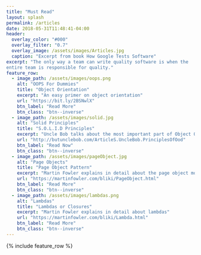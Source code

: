 ```yaml
---
title: "Must Read"
layout: splash
permalink: /articles
date: 2018-05-31T11:48:41-04:00
header:
  overlay_color: "#000"
  overlay_filter: "0.7"
  overlay_image: /assets/images/Articles.jpg
  caption: "Excerpt from book How Google Tests Software"
excerpt: "The only way a team can write quality software is when the
entire team is responsible for quality."
feature_row:
  - image_path: /assets/images/oops.png
    alt: "OOPS For Dummies"
    title: "Object Orientation"
    excerpt: "An easy primer on object orientation"
    url: "https://bit.ly/2BSNwlX"
    btn_label: "Read More"
    btn_class: "btn--inverse"
  - image_path: /assets/images/solid.jpg
    alt: "Solid Principles"
    title: "S.O.L.I.D Principles"
    excerpt: "Uncle Bob talks about the most important part of Object Oriented Design the S.O.L.I.D principles"
    url: "http://butunclebob.com/ArticleS.UncleBob.PrinciplesOfOod"
    btn_label: "Read Now"
    btn_class: "btn--inverse"
  - image_path: /assets/images/pageObject.jpg
    alt: "Page Objects"
    title: "Page Object Pattern"
    excerpt: "Martin Fowler explains in detail about the page object model."
    url: "https://martinfowler.com/bliki/PageObject.html"
    btn_label: "Read More"
    btn_class: "btn--inverse"
  - image_path: /assets/images/lambdas.png
    alt: "Lambdas"
    title: "Lambdas or Closures"
    excerpt: "Martin Fowler explains in detail about lambdas"
    url: "https://martinfowler.com/bliki/Lambda.html"
    btn_label: "Read More"
    btn_class: "btn--inverse"
---
```

{% include feature_row %}
